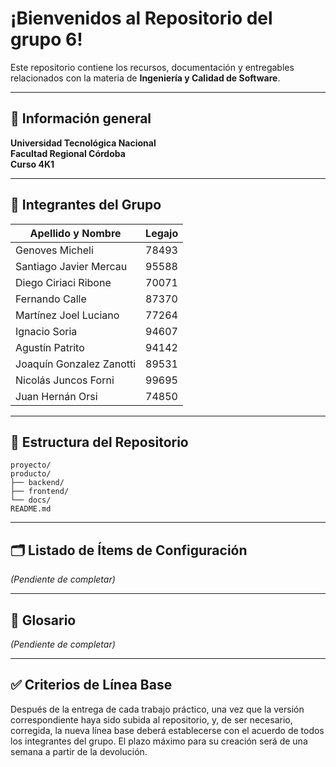 # ¡Bienvenidos al Repositorio del grupo 6!

Este repositorio contiene los recursos, documentación y entregables relacionados con la materia de **Ingeniería y Calidad de Software**.

---

## 🏫 Información general
**Universidad Tecnológica Nacional**  
**Facultad Regional Córdoba**  
**Curso 4K1** 
  

---

## 📌 Integrantes del Grupo

| Apellido y Nombre            | Legajo |
|------------------------------|--------|
| Genoves Micheli              | 78493  |
| Santiago Javier Mercau       | 95588  |
| Diego Ciriaci Ribone         | 70071  |
| Fernando Calle               | 87370  |
| Martínez Joel Luciano        | 77264  |
| Ignacio Soria                | 94607  |
| Agustín Patrito             | 94142  |
| Joaquín Gonzalez Zanotti     | 89531  |
| Nicolás Juncos Forni         | 99695  |
| Juan Hernán Orsi             | 74850  |


---

## 📂 Estructura del Repositorio

```
proyecto/
producto/
├── backend/
├── frontend/
└── docs/
README.md
```

---

## 🗂️ Listado de Ítems de Configuración
*(Pendiente de completar)*

---

## 📖 Glosario
*(Pendiente de completar)*

---

## ✅ Criterios de Línea Base
Después de la entrega de cada trabajo práctico, una vez que la versión correspondiente haya sido subida al repositorio, y, de ser necesario, corregida, la nueva línea base deberá establecerse con el acuerdo de todos los integrantes del grupo. El plazo máximo para su creación será de una semana a partir de la devolución.

